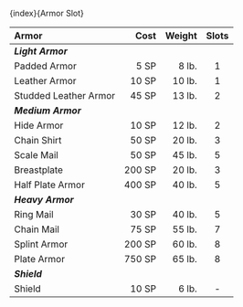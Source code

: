 {index}{Armor Slot}

| Armor                 |   Cost | Weight | Slots |
| :-------------------- | -----: | -----: | :---: |
| ***Light Armor***     |        |        |       |
| Padded Armor          |   5 SP |  8 lb. |   1   |
| Leather Armor         |  10 SP | 10 lb. |   1   |
| Studded Leather Armor |  45 SP | 13 lb. |   2   |
| ***Medium Armor***    |        |        |       |
| Hide Armor            |  10 SP | 12 lb. |   2   |
| Chain Shirt           |  50 SP | 20 lb. |   3   |
| Scale Mail            |  50 SP | 45 lb. |   5   |
| Breastplate           | 200 SP | 20 lb. |   3   |
| Half Plate Armor      | 400 SP | 40 lb. |   5   |
| ***Heavy Armor***     |        |        |       |
| Ring Mail             |  30 SP | 40 lb. |   5   |
| Chain Mail            |  75 SP | 55 lb. |   7   |
| Splint Armor          | 200 SP | 60 lb. |   8   |
| Plate Armor           | 750 SP | 65 lb. |   8   |
| ***Shield***          |        |        |       |
| Shield                |  10 SP |  6 lb. |   -   |
